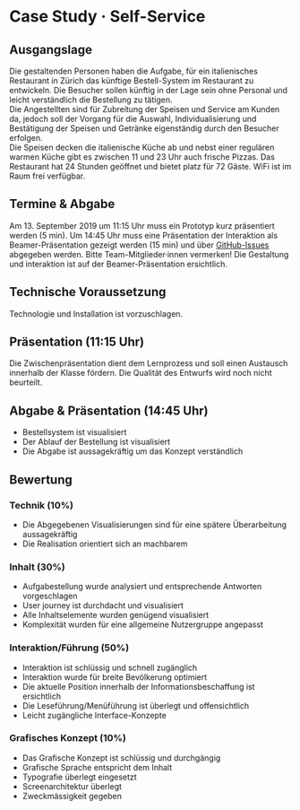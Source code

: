 # Case Study · Self-Service

## Ausgangslage
Die gestaltenden Personen haben die Aufgabe, für ein italienisches Restaurant in Zürich das künftige Bestell-System im Restaurant zu entwickeln. Die Besucher sollen künftig in der Lage sein ohne Personal und leicht verständlich die Bestellung zu tätigen.  
Die Angestellten sind für Zubreitung der Speisen und Service am Kunden da, jedoch soll der Vorgang für die Auswahl, Individualisierung und Bestätigung der Speisen und Getränke eigenständig durch den Besucher erfolgen.  
Die Speisen decken die italienische Küche ab und nebst einer regulären warmen Küche gibt es zwischen 11 und 23 Uhr auch frische Pizzas. Das Restaurant hat 24 Stunden geöffnet und bietet platz für 72 Gäste. WiFi ist im Raum frei verfügbar.

## Termine & Abgabe
Am 13. September 2019 um 11:15 Uhr muss ein Prototyp kurz präsentiert werden (5 min). Um 14:45 Uhr muss eine Präsentation der Interaktion als Beamer-Präsentation gezeigt werden (15 min) und über [GitHub-Issues](https://github.com/logrinto/IAD2017-2019.self-service/issues) abgegeben werden. Bitte Team-Mitglieder·innen vermerken! Die Gestaltung und interaktion ist auf der Beamer-Präsentation ersichtlich.  

## Technische Voraussetzung
Technologie und Installation ist vorzuschlagen.


## Präsentation (11:15 Uhr)
Die Zwischenpräsentation dient dem Lernprozess und soll einen Austausch innerhalb der Klasse fördern. Die Qualität des Entwurfs wird noch nicht beurteilt.


## Abgabe & Präsentation (14:45 Uhr)
* Bestellsystem ist visualisiert
* Der Ablauf der Bestellung ist visualisiert
* Die Abgabe ist aussagekräftig um das Konzept verständlich


## Bewertung
### Technik (10%)
* Die Abgegebenen Visualisierungen sind für eine spätere Überarbeitung aussagekräftig
* Die Realisation orientiert sich an machbarem

### Inhalt (30%)
* Aufgabestellung wurde analysiert und entsprechende Antworten vorgeschlagen
* User journey ist durchdacht und visualisiert
* Alle Inhaltselemente wurden genügend visualisiert
* Komplexität wurden für eine allgemeine Nutzergruppe angepasst

### Interaktion/Führung (50%)
* Interaktion ist schlüssig und schnell zugänglich
* Interaktion wurde für breite Bevölkerung optimiert
* Die aktuelle Position innerhalb der Informationsbeschaffung ist ersichtlich
* Die Leseführung/Menüführung ist überlegt und offensichtlich
* Leicht zugängliche Interface-Konzepte

### Grafisches Konzept (10%)
* Das Grafische Konzept ist schlüssig und durchgängig
* Grafische Sprache entspricht dem Inhalt
* Typografie überlegt eingesetzt
* Screenarchitektur überlegt
* Zweckmässigkeit gegeben
